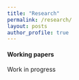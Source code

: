 ```yaml
---
title: "Research"
permalink: /research/
layout: posts
author_profile: true
---
```

#### Working papers

Work in progress
